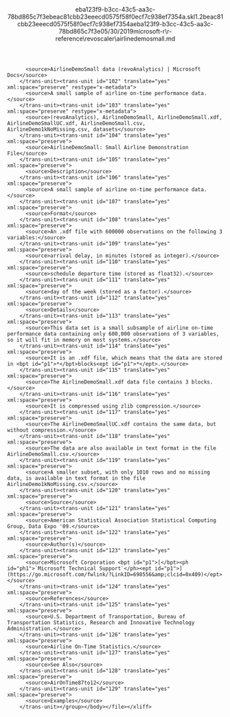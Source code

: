 <?xml version="1.0"?><xliff version="1.2" xmlns="urn:oasis:names:tc:xliff:document:1.2" xmlns:xsi="http://www.w3.org/2001/XMLSchema-instance" xsi:schemaLocation="urn:oasis:names:tc:xliff:document:1.2 xliff-core-1.2-transitional.xsd"><file datatype="xml" original="airlinedemosmall.md" source-language="en-US" target-language="en-US"><header><tool tool-id="mdxliff" tool-name="mdxliff" tool-version="1.0-8ab897d" tool-company="Microsoft" /><xliffext:skl_file_name xmlns:xliffext="urn:microsoft:content:schema:xliffextensions">eba123f9-b3cc-43c5-aa3c-78bd865c7f3ebeac81cbb23eeecd0575f58f0ecf7c938ef7354a.skl</xliffext:skl_file_name><xliffext:version xmlns:xliffext="urn:microsoft:content:schema:xliffextensions">1.2</xliffext:version><xliffext:ms.openlocfilehash xmlns:xliffext="urn:microsoft:content:schema:xliffextensions">beac81cbb23eeecd0575f58f0ecf7c938ef7354a</xliffext:ms.openlocfilehash><xliffext:ms.sourcegitcommit xmlns:xliffext="urn:microsoft:content:schema:xliffextensions">eba123f9-b3cc-43c5-aa3c-78bd865c7f3e</xliffext:ms.sourcegitcommit><xliffext:ms.lasthandoff xmlns:xliffext="urn:microsoft:content:schema:xliffextensions">05/30/2019</xliffext:ms.lasthandoff><xliffext:ms.openlocfilepath xmlns:xliffext="urn:microsoft:content:schema:xliffextensions">microsoft-r\r-reference\revoscaler\airlinedemosmall.md</xliffext:ms.openlocfilepath></header><body><group id="content" extype="content"><trans-unit id="101" translate="yes" xml:space="preserve" restype="x-metadata">
          <source>AirlineDemoSmall data (revoAnalytics) | Microsoft Docs</source>
        </trans-unit><trans-unit id="102" translate="yes" xml:space="preserve" restype="x-metadata">
          <source>A small sample of airline on-time performance data.</source>
        </trans-unit><trans-unit id="103" translate="yes" xml:space="preserve" restype="x-metadata">
          <source>(revoAnalytics), AirlineDemoSmall, AirlineDemoSmall.xdf, AirlineDemoSmallUC.xdf, AirlineDemoSmall.csv, AirlineDemo1kNoMissing.csv, datasets</source>
        </trans-unit><trans-unit id="104" translate="yes" xml:space="preserve">
          <source>AirlineDemoSmall: Small Airline Demonstration File</source>
        </trans-unit><trans-unit id="105" translate="yes" xml:space="preserve">
          <source>Description</source>
        </trans-unit><trans-unit id="106" translate="yes" xml:space="preserve">
          <source>A small sample of airline on-time performance data.</source>
        </trans-unit><trans-unit id="107" translate="yes" xml:space="preserve">
          <source>Format</source>
        </trans-unit><trans-unit id="108" translate="yes" xml:space="preserve">
          <source>An .xdf file with 600000 observations on the following 3 variables:</source>
        </trans-unit><trans-unit id="109" translate="yes" xml:space="preserve">
          <source>arrival delay, in minutes (stored as integer).</source>
        </trans-unit><trans-unit id="110" translate="yes" xml:space="preserve">
          <source>schedule departure time (stored as float32).</source>
        </trans-unit><trans-unit id="111" translate="yes" xml:space="preserve">
          <source>day of the week (stored as a factor).</source>
        </trans-unit><trans-unit id="112" translate="yes" xml:space="preserve">
          <source>Details</source>
        </trans-unit><trans-unit id="113" translate="yes" xml:space="preserve">
          <source>This data set is a small subsample of airline on-time performance data containing only 600,000 observations of 3 variables, so it will fit in memory on most systems.</source>
        </trans-unit><trans-unit id="114" translate="yes" xml:space="preserve">
          <source>It is an .xdf file, which means that the data are stored in <bpt id="p1">*</bpt>blocks<ept id="p1">*</ept>.</source>
        </trans-unit><trans-unit id="115" translate="yes" xml:space="preserve">
          <source>The AirlineDemoSmall.xdf data file contains 3 blocks.</source>
        </trans-unit><trans-unit id="116" translate="yes" xml:space="preserve">
          <source>It is compressed using zlib compression.</source>
        </trans-unit><trans-unit id="117" translate="yes" xml:space="preserve">
          <source>The AirlineDemoSmallUC.xdf contains the same data, but without compression.</source>
        </trans-unit><trans-unit id="118" translate="yes" xml:space="preserve">
          <source>The data are also available in text format in the file AirlineDemoSmall.csv.</source>
        </trans-unit><trans-unit id="119" translate="yes" xml:space="preserve">
          <source>A smaller subset, with only 1010 rows and no missing data, is available in text format in the file AirlineDemo1kNoMissing.csv.</source>
        </trans-unit><trans-unit id="120" translate="yes" xml:space="preserve">
          <source>Source</source>
        </trans-unit><trans-unit id="121" translate="yes" xml:space="preserve">
          <source>American Statistical Association Statistical Computing Group, Data Expo '09.</source>
        </trans-unit><trans-unit id="122" translate="yes" xml:space="preserve">
          <source>Author(s)</source>
        </trans-unit><trans-unit id="123" translate="yes" xml:space="preserve">
          <source>Microsoft Corporation <bpt id="p1">[</bpt><ph id="ph1">`Microsoft Technical Support`</ph><ept id="p1">](https://go.microsoft.com/fwlink/?LinkID=698556&amp;clcid=0x409)</ept></source>
        </trans-unit><trans-unit id="124" translate="yes" xml:space="preserve">
          <source>References</source>
        </trans-unit><trans-unit id="125" translate="yes" xml:space="preserve">
          <source>U.S. Department of Transportation, Bureau of Transportation Statistics, Research and Innovative Technology Administration.</source>
        </trans-unit><trans-unit id="126" translate="yes" xml:space="preserve">
          <source>Airline On-Time Statistics.</source>
        </trans-unit><trans-unit id="127" translate="yes" xml:space="preserve">
          <source>See Also</source>
        </trans-unit><trans-unit id="128" translate="yes" xml:space="preserve">
          <source>AirOnTime87to12</source>
        </trans-unit><trans-unit id="129" translate="yes" xml:space="preserve">
          <source>Examples</source>
        </trans-unit></group></body></file></xliff>